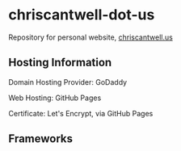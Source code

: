 # chriscantwell-dot-us
Repository for personal website, [chriscantwell.us](https://chriscantwell.us)

## Hosting Information
Domain Hosting Provider: GoDaddy

Web Hosting: GitHub Pages

Certificate: Let's Encrypt, via GitHub Pages

## Frameworks